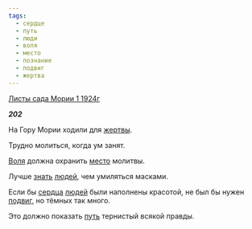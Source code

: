 ```yaml
---
tags:
  - сердце
  - путь
  - люди
  - воля
  - место
  - познание
  - подвиг
  - жертва
---
```

[Листы сада Мории 1 1924г](https://127.0.0.1:4002/agni/1924)

___202___

На Гору Мории ходили для [жертвы](../../../tags/#жертва).   

Трудно молиться, когда ум занят.   

[Воля](../../../tags/#воля) должна охранить [место](../../../tags/#место) молитвы.   

Лучше [знать](../../../tags/#познание) [людей](../../../tags/#люди), чем умиляться масками.   

Если бы [сердца](../../../tags/#сердце) [людей](../../../tags/#люди) были наполнены красотой, не был бы нужен [подвиг](../../../tags/#подвиг), но тёмных так много.   

Это должно показать [путь](../../../tags/#путь) тернистый всякой правды.   

